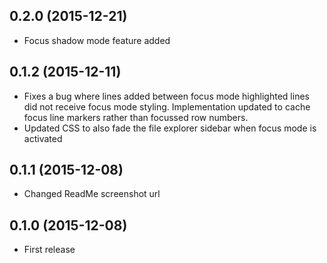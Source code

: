 
## 0.2.0  (2015-12-21)
* Focus shadow mode feature added

## 0.1.2  (2015-12-11)
* Fixes a bug where lines added between focus mode highlighted lines did not receive focus mode styling.
Implementation updated to cache focus line markers rather than focussed row numbers.
* Updated CSS to also fade the file explorer sidebar when focus mode is activated

## 0.1.1  (2015-12-08)
* Changed ReadMe screenshot url

## 0.1.0  (2015-12-08)
* First release
